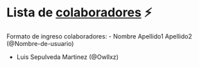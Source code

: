 # Lista de [colaboradores](https://github.com/ofou/fisica/graphs/contributors) ⚡️  
Formato de ingreso colaboradores: - Nombre Apellido1 Apellido2 (@Nombre-de-usuario)

- Luis Sepulveda Martinez (@Owllxz)
